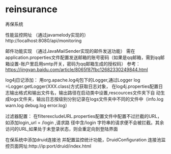 # reinsurance

再保系统

性能监控网址 （通过javamelody实现的）
http://localhost:8080/api/monitoring

邮件功能实现 （通过JavaMailSender实现的邮件发送功能）
需在application.properties文件配置发送邮箱的账号密码（如果是qq邮箱，需到qq邮箱设置-账户里启用smtp开关，密码为qq邮箱生成的授权码）
参考：https://jingyan.baidu.com/article/8065f87fbc12682330249844.html

log4j日记添加：
用org.apache.log4j包下的Logger,通过Logger log =Logger.getLogger(XXX.class)方式获取日志对象，
在log4j.properties配置日志输出格式和输出文件名，输出路径在启动类中设置,rescources文件夹下自
动生成logs文件夹，输出日志按级别分别记录在logs文件夹中不同的文件中（info.log warn.log debug.log error.log）

过滤器配置：
在filterexcludeURL.properties配置文件中配置不过拦截的URL，如添加login_url = /login ,请求路
径中含/login 字符串的请求便不会被拦截。其余访问的URL,如果处于未登录状态，则会重定向到登陆界面


在保系统中添加druid连接池
并配置监控统计功能，DruidConfiguration 
连接池监控页面网址:http://ip:port/druid/index.html